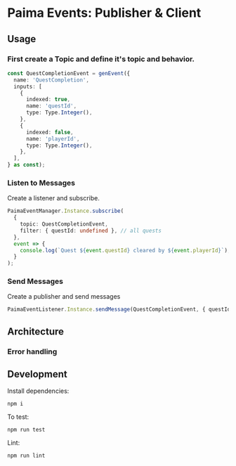 # Paima Events: Publisher & Client

## Usage

### First create a Topic and define it's topic and behavior.

```typescript
const QuestCompletionEvent = genEvent({
  name: 'QuestCompletion',
  inputs: [
    {
      indexed: true,
      name: 'questId',
      type: Type.Integer(),
    },
    {
      indexed: false,
      name: 'playerId',
      type: Type.Integer(),
    },
  ],
} as const);
```

### Listen to Messages

Create a listener and subscribe.

```typescript
PaimaEventManager.Instance.subscribe(
  {
    topic: QuestCompletionEvent,
    filter: { questId: undefined }, // all quests
  },
  event => {
    console.log(`Quest ${event.questId} cleared by ${event.playerId}`);
  }
);
```

### Send Messages

Create a publisher and send messages

```typescript
PaimaEventListener.Instance.sendMessage(QuestCompletionEvent, { questId: 5, playerId: 10 });
```

## Architecture

### Error handling

## Development

Install dependencies:

```
npm i
```

To test:

```
npm run test
```

Lint:

```
npm run lint
```
